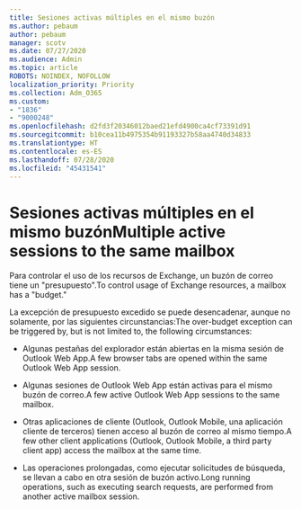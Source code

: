 ```yaml
---
title: Sesiones activas múltiples en el mismo buzón
ms.author: pebaum
author: pebaum
manager: scotv
ms.date: 07/27/2020
ms.audience: Admin
ms.topic: article
ROBOTS: NOINDEX, NOFOLLOW
localization_priority: Priority
ms.collection: Adm_O365
ms.custom:
- "1836"
- "9000248"
ms.openlocfilehash: d2fd3f20346012baed21efd4900ca4cf73391d91
ms.sourcegitcommit: b10cea11b4975354b91193327b58aa4740d34833
ms.translationtype: HT
ms.contentlocale: es-ES
ms.lasthandoff: 07/28/2020
ms.locfileid: "45431541"
---
```

# <a name="multiple-active-sessions-to-the-same-mailbox"></a><span data-ttu-id="57e7f-102">Sesiones activas múltiples en el mismo buzón</span><span class="sxs-lookup"><span data-stu-id="57e7f-102">Multiple active sessions to the same mailbox</span></span>

<span data-ttu-id="57e7f-103">Para controlar el uso de los recursos de Exchange, un buzón de correo tiene un "presupuesto".</span><span class="sxs-lookup"><span data-stu-id="57e7f-103">To control usage of Exchange resources, a mailbox has a "budget."</span></span>

<span data-ttu-id="57e7f-104">La excepción de presupuesto excedido se puede desencadenar, aunque no solamente, por las siguientes circunstancias:</span><span class="sxs-lookup"><span data-stu-id="57e7f-104">The over-budget exception can be triggered by, but is not limited to, the following circumstances:</span></span>

- <span data-ttu-id="57e7f-105">Algunas pestañas del explorador están abiertas en la misma sesión de Outlook Web App.</span><span class="sxs-lookup"><span data-stu-id="57e7f-105">A few browser tabs are opened within the same Outlook Web App session.</span></span>

- <span data-ttu-id="57e7f-106">Algunas sesiones de Outlook Web App están activas para el mismo buzón de correo.</span><span class="sxs-lookup"><span data-stu-id="57e7f-106">A few active Outlook Web App sessions to the same mailbox.</span></span>

- <span data-ttu-id="57e7f-107">Otras aplicaciones de cliente (Outlook, Outlook Mobile, una aplicación cliente de terceros) tienen acceso al buzón de correo al mismo tiempo.</span><span class="sxs-lookup"><span data-stu-id="57e7f-107">A few other client applications (Outlook, Outlook Mobile, a third party client app) access the mailbox at the same time.</span></span>

- <span data-ttu-id="57e7f-108">Las operaciones prolongadas, como ejecutar solicitudes de búsqueda, se llevan a cabo en otra sesión de buzón activo.</span><span class="sxs-lookup"><span data-stu-id="57e7f-108">Long running operations, such as executing search requests, are performed from another active mailbox session.</span></span>

